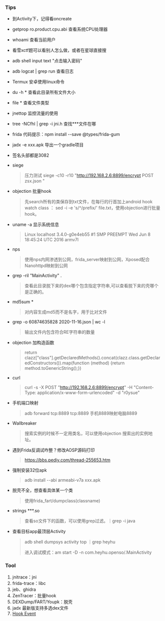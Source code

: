 ###  Tips

- 到Activity下，记得看oncreate

- getprop ro.product.cpu.abi 查看系统CPU处理器

- whoami 查看当前用户

- 看雪xctf题可以看别人怎么做，或者在星球直接搜

- adb shell input text  "点击输入密码"

- adb logcat | grep run  查看日志

- Termux  安卓使用linux命令

- du -h *  查看此目录所有文件大小

- file * 查看文件类型

- jnettop 监控流量的使用

- tree -NCfhl | grep -i jni.h 查找***文件在哪

- frida 代码提示：npm install --save @types/frida-gum

- jadx -e xxx.apk  导出一个gradle项目

- 签名头部都是3082

- siege
  
  > 压力测试  siege -c10 -r10 "http://192.168.2.6:8899/encrypt POST zsx.json " 
  
- objection 批量hook
  
  > 先search所有的类保存到txt文件，在每行的行首加上android hook watch class ： sed -i -e 's/^/prefix/' file.txt，使用objection进行批量hook。
  
- uname -a 显示系统信息
  
  > Linux localhost 3.4.0-g0e4eb55 #1 SMP PREEMPT Wed Jun 8 18:45:24 UTC 2016 armv7l
  
- nps  
  
  > 使用nps内网渗透到公网，frida_server映射到公网，Xposed配合Nanohttpd映射到公网  
  
- grep -ril "MainActivity" .  
  
  > 查看此目录脱下来的dex哪个包含指定字符串,可以查看脱下来的壳哪个是正确的。
  
- md5sum *
  
  > 对内容生成md5而不是名字，用于比对文件
  
- grep -o 60874635828   2020-11-16.json | wc -l
  
  > 输出文件内包含符合RE字符串的数量
  
- objection 加构造函数
  
  > return  clazz["class"].getDeclaredMethods().concat(clazz.class.getDeclaredConstructors()).map(function (method) {return method.toGenericString();})
  
- curl 
  
  > curl -s -X POST "http://192.168.2.6:8899/encrypt"  -H "Content-Type: application/x-www-form-urlencoded" -d "r0ysue"
  
- 手机端口映射
  
  > adb forward tcp:8889 tcp:8889 手机8889映射电脑8889
  
- Wallbreaker
  
  > 搜索实例的时候不一定用类名，可以使用objection 搜索出的实例地址。
  
- 遇到Frida反调试咋整？修改AOSP源码打印
  
  > https://bbs.pediy.com/thread-255653.htm
  
- 强制安装32位apk
  
  > adb install --abi armeabi-v7a  xxx.apk
  
- 脱壳不全，想查看具体某一个类
  
  > 使用frida_fart/dumpclass(classname)
  
- strings ***.so
  
  > 查看so文件下的函数，可以使用grep过滤。｜grep -i java
  
- 查看目标app最顶层Activity

  > adb shell dumpsys activity top ｜grep heyhu
  >
  > 进入调试模式：am start -D -n com.heyhu.openso/.MainActivity


### Tool

1. jnitrace：jni  
2. frida-trace：libc
3. jeb、ghidra
4. ZenTracer：批量hook  
5. DEXDump/FART/Youpk：脱壳
6. jadx 最新版支持多选dex文件
7. [Hook Event](https://github.com/heyhu/frida-agent-example/blob/master/code/tools/hookEvent.js)